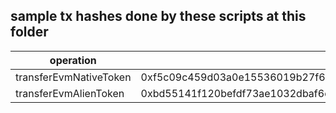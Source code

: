 ## sample tx hashes done by these scripts at this folder

| operation              | tx hash                                                            | eventContract                                                      |
| ---------------------- | ------------------------------------------------------------------ | ------------------------------------------------------------------ |
| transferEvmNativeToken | 0xf5c09c459d03a0e15536019b27f6156eb913aa660c16c6fb77d87e9950f8eb34 | 0:ab035269f6c5a6fec931d430fc2d4b7f78296c842e1192ddfa175dff635db33f |
| transferEvmAlienToken  | 0xbd55141f120befdf73ae1032dbaf6d8ba013764eef3463503240c634e0150f97 | 0:d6af8465436f9e5a2eabc0604721bbcce165321e56ae043e11c3fffbf16c9247 |
